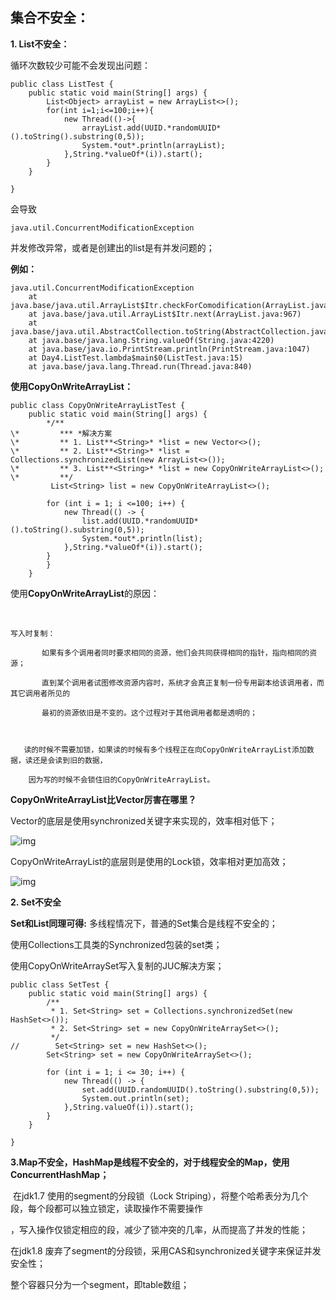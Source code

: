 ## **集合不安全：**

**1. List不安全：**

循环次数较少可能不会发现出问题：

```
public class ListTest {
    public static void main(String[] args) {
​        List<Object> arrayList = new ArrayList<>();
​        for(int i=1;i<=100;i++){
​            new Thread(()->{
​                arrayList.add(UUID.*randomUUID*().toString().substring(0,5));
​                System.*out*.println(arrayList);
​            },String.*valueOf*(i)).start();
​        }
​    }

}
```

会导致

```
java.util.ConcurrentModificationException
```

 并发修改异常，或者是创建出的list是有并发问题的；

**例如：**

```
java.util.ConcurrentModificationException
	at java.base/java.util.ArrayList$Itr.checkForComodification(ArrayList.java:1013)
	at java.base/java.util.ArrayList$Itr.next(ArrayList.java:967)
	at java.base/java.util.AbstractCollection.toString(AbstractCollection.java:456)
	at java.base/java.lang.String.valueOf(String.java:4220)
	at java.base/java.io.PrintStream.println(PrintStream.java:1047)
	at Day4.ListTest.lambda$main$0(ListTest.java:15)
	at java.base/java.lang.Thread.run(Thread.java:840)
```





**使用CopyOnWriteArrayList：**

```
public class CopyOnWriteArrayListTest {
    public static void main(String[] args) {
        */**
\*         *** *解决方案
\*         ** 1. List**<String>* *list = new Vector<>();
\*         ** 2. List**<String>* *list = Collections.synchronizedList(new ArrayList<>());
\*         ** 3. List**<String>* *list = new CopyOnWriteArrayList<>();
\*         **/        
		 List<String> list = new CopyOnWriteArrayList<>();

​        for (int i = 1; i <=100; i++) {
​            new Thread(() -> {
​                list.add(UUID.*randomUUID*().toString().substring(0,5));
​                System.*out*.println(list);
​            },String.*valueOf*(i)).start();
​        }
​        }
​    }
```



使用**CopyOnWriteArrayList**的原因：

​	

```
写入时复制：

​		如果有多个调用者同时要求相同的资源，他们会共同获得相同的指针，指向相同的资源；

​		直到某个调用者试图修改资源内容时，系统才会真正复制一份专用副本给该调用者，而其它调用者所见的

​		最初的资源依旧是不变的。这个过程对于其他调用者都是透明的；



​	读的时候不需要加锁，如果读的时候有多个线程正在向CopyOnWriteArrayList添加数据，读还是会读到旧的数据，

​    因为写的时候不会锁住旧的CopyOnWriteArrayList。 
```



**CopyOnWriteArrayList比Vector厉害在哪里？**

Vector的底层是使用synchronized关键字来实现的，效率相对低下；

![img](https://i-blog.csdnimg.cn/blog_migrate/0416989100c4f7a96c92e57d55fc7847.png)

CopyOnWriteArrayList的底层则是使用的Lock锁，效率相对更加高效；



![img](https://i-blog.csdnimg.cn/blog_migrate/e0f9043074bdd316f04392ef6f7695a9.png)





**2. Set不安全**

**Set和List同理可得:** 多线程情况下，普通的Set集合是线程不安全的；

使用Collections工具类的Synchronized包装的set类；

使用CopyOnWriteArraySet写入复制的JUC解决方案；



```
public class SetTest {
    public static void main(String[] args) {
        /**
         * 1. Set<String> set = Collections.synchronizedSet(new HashSet<>());
         * 2. Set<String> set = new CopyOnWriteArraySet<>();
         */
//        Set<String> set = new HashSet<>();
        Set<String> set = new CopyOnWriteArraySet<>();

        for (int i = 1; i <= 30; i++) {
            new Thread(() -> {
                set.add(UUID.randomUUID().toString().substring(0,5));
                System.out.println(set);
            },String.valueOf(i)).start();
        }
    }

}
```



**3.Map不安全，HashMap是线程不安全的，对于线程安全的Map，使用ConcurrentHashMap；**

​	在jdk1.7 使用的segment的分段锁（Lock Striping），将整个哈希表分为几个段，每个段都可以独立锁定，读取操作不需要操作	

，写入操作仅锁定相应的段，减少了锁冲突的几率，从而提高了并发的性能；



在jdk1.8 废弃了segment的分段锁，采用CAS和synchronized关键字来保证并发安全性；

整个容器只分为一个segment，即table数组；









